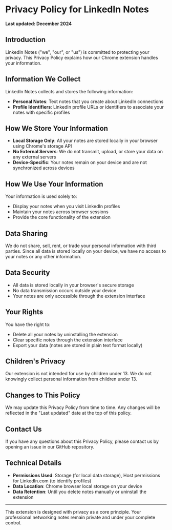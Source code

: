 # Privacy Policy for LinkedIn Notes

**Last updated: December 2024**

## Introduction

LinkedIn Notes ("we", "our", or "us") is committed to protecting your privacy. This Privacy Policy explains how our Chrome extension handles your information.

## Information We Collect

LinkedIn Notes collects and stores the following information:

- **Personal Notes**: Text notes that you create about LinkedIn connections
- **Profile Identifiers**: LinkedIn profile URLs or identifiers to associate your notes with specific profiles

## How We Store Your Information

- **Local Storage Only**: All your notes are stored locally in your browser using Chrome's storage API
- **No External Servers**: We do not transmit, upload, or store your data on any external servers
- **Device-Specific**: Your notes remain on your device and are not synchronized across devices

## How We Use Your Information

Your information is used solely to:

- Display your notes when you visit LinkedIn profiles
- Maintain your notes across browser sessions
- Provide the core functionality of the extension

## Data Sharing

We do not share, sell, rent, or trade your personal information with third parties. Since all data is stored locally on your device, we have no access to your notes or any other information.

## Data Security

- All data is stored locally in your browser's secure storage
- No data transmission occurs outside your device
- Your notes are only accessible through the extension interface

## Your Rights

You have the right to:

- Delete all your notes by uninstalling the extension
- Clear specific notes through the extension interface
- Export your data (notes are stored in plain text format locally)

## Children's Privacy

Our extension is not intended for use by children under 13. We do not knowingly collect personal information from children under 13.

## Changes to This Policy

We may update this Privacy Policy from time to time. Any changes will be reflected in the "Last updated" date at the top of this policy.

## Contact Us

If you have any questions about this Privacy Policy, please contact us by opening an issue in our GitHub repository.

## Technical Details

- **Permissions Used**: Storage (for local data storage), Host permissions for LinkedIn.com (to identify profiles)
- **Data Location**: Chrome browser local storage on your device
- **Data Retention**: Until you delete notes manually or uninstall the extension

---

This extension is designed with privacy as a core principle. Your professional networking notes remain private and under your complete control.
